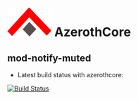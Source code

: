 # ![logo](https://raw.githubusercontent.com/azerothcore/azerothcore.github.io/master/images/logo-github.png) AzerothCore

## mod-notify-muted

- Latest build status with azerothcore:

[![Build Status](https://github.com/azerothcore/mod-notify-muted/workflows/core-build/badge.svg?branch=master&event=push)](https://github.com/azerothcore/mod-notify-muted)
